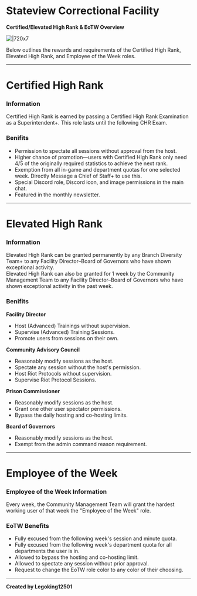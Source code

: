 # **Stateview Correctional Facility**
**Certified/Elevated High Rank & EoTW Overview**

![|720x7](upload://dKMei7dM4sB9JlFMy9V7oxqKAb "short line")

Below outlines the rewards and requirements of the Certified High Rank, Elevated High Rank, and Employee of the Week roles.

---

# **Certified High Rank**
### **Information**
Certified High Rank is earned by passing a Certified High Rank Examination as a Superintendent+. This role lasts until the following CHR Exam.

### **Benifits**
* Permission to spectate all sessions without approval from the host.  
* Higher chance of promotion—users with Certified High Rank only need 4/5 of the originally required statistics to achieve the next rank.
* Exemption from all in-game and department quotas for one selected week. Directly Message a Chief of Staff+ to use this.
* Special Discord role, Discord icon, and image permissions in the main chat.
* Featured in the monthly newsletter.

---

# **Elevated High Rank**
### **Information**
Elevated High Rank can be granted permanently by any Branch Diversity Team+ to any Facility Director–Board of Governors who have shown exceptional activity.  
Elevated High Rank can also be granted for 1 week by the Community Management Team to any Facility Director–Board of Governors who have shown exceptional activity in the past week.

### **Benifits**
**Facility Director**
* Host (Advanced) Trainings without supervision.
* Supervise (Advanced) Training Sessions.
* Promote users from sessions on their own.

**Community Advisory Council**
* Reasonably modify sessions as the host.
* Spectate any session without the host's permission.
* Host Riot Protocols without supervision.
* Supervise Riot Protocol Sessions.

**Prison Commissioner**
* Reasonably modify sessions as the host.  
* Grant one other user spectator permissions.
* Bypass the daily hosting and co-hosting limits.

**Board of Governors**
* Reasonably modify sessions as the host.  
* Exempt from the admin command reason requirement.

---

# **Employee of the Week**
### **Employee of the Week Information**
Every week, the Community Management Team will grant the hardest working user of that week the "Employee of the Week" role.  

### **EoTW Benefits**
* Fully excused from the following week's session and minute quota.  
* Fully excused from the following week's department quota for all departments the user is in.
* Allowed to bypass the hosting and co-hosting limit.
* Allowed to spectate any session without prior approval.
* Request to change the EoTW role color to any color of their choosing.

---

**Created by Legoking12501**
